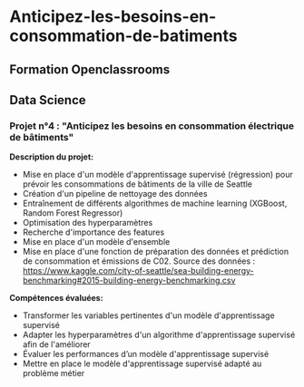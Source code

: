 # Anticipez-les-besoins-en-consommation-de-batiments
## Formation Openclassrooms
## Data Science

### Projet n°4 : "Anticipez les besoins en consommation électrique de bâtiments"

**Description du projet:** 

- Mise en place d'un modèle d'apprentissage supervisé (régression) pour prévoir les consommations de bâtiments de la ville de Seattle
- Création d'un pipeline de nettoyage des données
- Entraînement de différents algorithmes de machine learning (XGBoost, Random Forest Regressor)
- Optimisation des hyperparamètres
- Recherche d'importance des features
- Mise en place d'un modèle d'ensemble
- Mise en place d'une fonction de préparation des données et prédiction de consommation et émissions de C02.
Source des données : https://www.kaggle.com/city-of-seattle/sea-building-energy-benchmarking#2015-building-energy-benchmarking.csv

**Compétences évaluées:**
- Transformer les variables pertinentes d'un modèle d'apprentissage supervisé
- Adapter les hyperparamètres d'un algorithme d'apprentissage supervisé afin de l'améliorer
- Évaluer les performances d’un modèle d'apprentissage supervisé
- Mettre en place le modèle d'apprentissage supervisé adapté au problème métier
